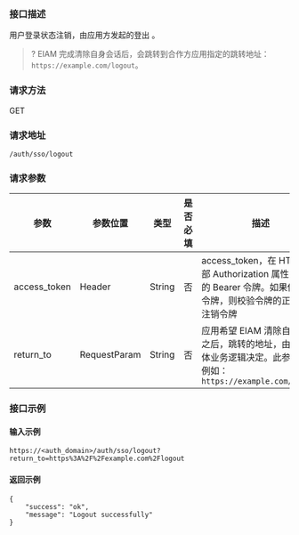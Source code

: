 ### 接口描述
用户登录状态注销，由应用方发起的登出 。
>? EIAM 完成清除自身会话后，会跳转到合作方应用指定的跳转地址：`https://example.com/logout`。

### 请求方法
GET
### 请求地址
```
/auth/sso/logout
```
### 请求参数
| 参数         | 参数位置     | 类型   | 是否必填 | 描述                                                         |
| ------------ | ------------ | ------ | -------- | ------------------------------------------------------------ |
| access_token | Header       | String | 否       | access_token，在 HTTP 头部 Authorization 属性中传入的 Bearer 令牌。如果传入该令牌，则校验令牌的正确性并注销令牌 |
| return_to    | RequestParam | String | 否       | 应用希望 EIAM 清除自身会话之后，跳转的地址，由应用具体业务逻辑决定。此参数格式例如： `https://example.com/logout` |

### 接口示例
#### 输入示例
```
https://<auth_domain>/auth/sso/logout?return_to=https%3A%2F%2Fexample.com%2Flogout
```
#### 返回示例
```
{
    "success": "ok",
    "message": "Logout successfully"
}
```

